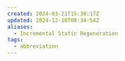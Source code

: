 ```yaml
---
created: 2024-03-21T15:30:17Z
updated: 2024-12-10T08:34:54Z
aliases:
  - Incremental Static Regeneration
tags:
  - abbreviation
---
```

